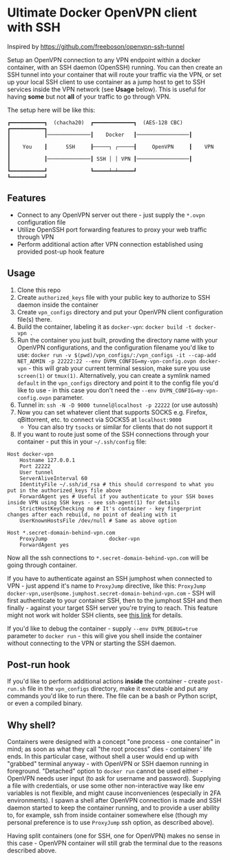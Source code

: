 Ultimate Docker OpenVPN client with SSH
==================

Inspired by https://github.com/freeboson/openvpn-ssh-tunnel

Setup an OpenVPN connection to any VPN endpoint within a
docker container, with an SSH daemon (OpenSSH) running. You can then create an
SSH tunnel into your container that will route your traffic via the VPN, or set
up your local SSH client to use container as a jump host to get to SSH services
inside the VPN network  (see **Usage** below). This is
useful for having **some** but not **all** of your traffic to go through VPN.

The setup here will be like this:
```
┏━━━━━━━━━━━┓  (chacha20)  ┏━━━━━━━━━━━━━┓  (AES-128 CBC)  ┏━━━━━━━━━━━┓
┃           ┃──────────────┃    Docker   ┃─────────────────┃           ┃
┃    You    ┃      SSH     ┠─────┐ ┌─────┨     OpenVPN     ┃    VPN    ┃
┃           ┃──────────────┃ SSH │ │ VPN ┃─────────────────┃           ┃
┗━━━━━━━━━━━┛              ┗━━━━━┷━┷━━━━━┛                 ┗━━━━━━━━━━━┛
```

Features
--------

- Connect to any OpenVPN server out there - just supply the `*.ovpn` configuration file
- Utilize OpenSSH port forwarding features to proxy your web traffic through VPN
- Perform additional action after VPN connection established using provided
    post-up hook feature

Usage
-----

1. Clone this repo
1. Create `authorized_keys` file with your public key to authorize to SSH daemon inside the container 
1. Create `vpn_configs` directory and put your OpenVPN client configuration file(s) there.
1. Build the container, labeling it as `docker-vpn`: `docker build -t docker-vpn .`
1. Run the container you just built, provding the directory name with your
   OpenVPN configurations, and the configuration filename you'd like to use: `docker run -v $(pwd)/vpn_configs/:/vpn_configs -it
   --cap-add NET_ADMIN -p 22222:22 --env DVPN_CONFIG=my-vpn-config.ovpn docker-vpn` - this will grab your current
   terminal session, make sure you use `screen(1)` or `tmux(1)`. Alternatively,
   you can create a symlink named `default` in the `vpn_configs` directory and
   point it to the config file you'd like to use - in this case you don't need
   the `--env DVPN_CONFIG=my-vpn-config.ovpn` parameter.
1. Tunnel in: `ssh -N -D 9000 tunnel@localhost -p 22222` (or use autossh)
1. Now you can set whatever client that supports SOCKS e.g. Firefox,
   qBittorrent, etc. to connect via SOCKS5 at `localhost:9000`
    - You can also try `tsocks` or similar for clients that do not support it
1. If you want to route just some of the SSH connections through your container - put this in your `~/.ssh/config` file:

```
Host docker-vpn
    Hostname 127.0.0.1
    Port 22222
    User tunnel
    ServerAliveInterval 60
    IdentityFile ~/.ssh/id_rsa # this should correspond to what you put in the authorized_keys file above
    ForwardAgent yes # Useful if you authenticate to your SSH boxes inside VPN using SSH keys - see ssh-agent(1) for details
    StrictHostKeyChecking no # It's container - key fingerprint changes after each rebuild, no point of dealing with it
    UserKnownHostsFile /dev/null # Same as above option

Host *.secret-domain-behind-vpn.com
    ProxyJump                    docker-vpn
    ForwardAgent yes

```

Now all the ssh connections to `*.secret-domain-behind-vpn.com` will be going through container.

If you have to authenticate against an SSH jumphost when connected to VPN - just
append it's name to `ProxyJump` directive, like this:
`ProxyJump docker-vpn,user@some.jumphost.secret-domain-behind-vpn.com` - SSH
will first authenticate to your container SSH, then to the jumphost SSH and then
finally - against your target SSH server you're trying to reach. This feature
might not work wit holder SSH clients, see
[this link](https://en.wikibooks.org/wiki/OpenSSH/Cookbook/Proxies_and_Jump_Hosts#Jump_Hosts_--_Passing_Through_a_Gateway_or_Two) for details.

If you'd like to debug the container - supply `--env DVPN_DEBUG=true` parameter
to `docker run` - this will give you shell inside the container without
connecting to the VPN or starting the SSH daemon.

Post-run hook
-------------

If you'd like to perform additional actions **inside** the container - create
`post-run.sh` file in the `vpn_configs` directory, make it executable and put
any commands you'd like to run there. The file can be a bash or Python script,
or even a compiled binary.

Why shell?
----------

Containers were designed with a concept "one process - one container" in mind;
as soon as what they call "the root process" dies - containers' life ends.  In
this particular case, without shell a user would end up with "grabbed" terminal
anyway - with OpenVPN or SSH daemon running in foreground.  "Detached" option
to `docker run` cannot be used either - OpenVPN needs user input (to ask for
username and password). Supplying a file with credentials, or use some other
non-interactive way like env variables is not flexible, and might cause
inconveniences (especially in 2FA environments).  I spawn a shell after OpenVPN
connection is made and SSH daemon started to keep the container running, and to
provide a user ability to, for example, ssh from inside container somewhere
else (though my personal preference is to use `ProxyJump` ssh option, as
described above).

Having split containers (one for SSH, one for OpenVPN) makes no sense in this
case - OpenVPN container will still grab the terminal due to the reasons
described above.
